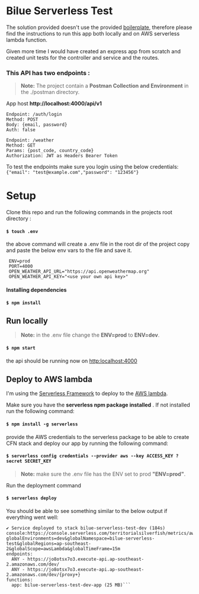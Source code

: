 # Bilue Serverless Test

The solution provided doesn't use the provided [boilerplate](https://github.com/Bilue/aws-serverless-test), therefore please find the instructions to run this app both locally and on AWS serverless lambda function.

Given more time I would have created an express app from scratch and created unit tests for the controller and service and the routes.

### This API has two endpoints :
> **Note:** The project contain a **Postman Collection and Environment** in the ./postman directory.

App host **http://localhost:4000/api/v1**
```
Endpoint: /auth/login
Method: POST
Body: {email, password}
Auth: false
``` 
```
Endpoint: /weather
Method: GET
Params: {post_code, country_code}
Authorization: JWT as Headers Bearer Token
``` 

To test the endpoints make sure you login using the below credentials:
```{"email": "test@example.com","password": "123456"}```

# Setup

Clone this repo and run the following commands in the projects root directory :
#### `$ touch .env`
the above command will create a .env file in the root dir of the project copy and paste the below env vars to the file and save it.
```
 ENV=prod 
 PORT=4000
 OPEN_WEATHER_API_URL="https://api.openweathermap.org"
 OPEN_WEATHER_API_KEY="<use your own api key>"
 ```

#### Installing dependencies 
#### `$ npm install`

## Run locally
> **Note:** in the .env file change the   **ENV=prod** to **ENV=dev**.
#### `$ npm start`
the api should be running now on [http:localhost:4000](http:localhost:4000)
## Deploy to AWS lambda

I'm using the  [Serverless Framework](https://www.serverless.com/) to  deploy to the [AWS lambda](https://docs.aws.amazon.com/lambda/latest/dg/welcome.html).

Make sure you have the **serverless npm package installed** .
If not installed run the following command:
#### `$ npm install -g serverless`
provide the AWS credentials to the serverless package to be able to create CFN stack and deploy our app by running the following command:

#### `$ serverless config credentials --provider aws --key ACCESS_KEY ?secret SECRET_KEY`
> **Note:** make sure the .env file has the ENV set to prod **"ENV=prod"**.

Run the deployment command
#### `$ serverless deploy`
You should be able to see something similar to the below output if everything went well: 
```
✔ Service deployed to stack bilue-serverless-test-dev (184s) 
console:https://console.serverless.com/territorialsilverfish/metrics/awsLambda?globalEnvironments=dev&globalNamespace=bilue-serverless-test&globalRegions=ap-southeast-2&globalScope=awsLambda&globalTimeFrame=15m
endpoints:
  ANY - https://jo8otsx7o3.execute-api.ap-southeast-2.amazonaws.com/dev/
  ANY - https://jo8otsx7o3.execute-api.ap-southeast-2.amazonaws.com/dev/{proxy+}
functions:
  app: bilue-serverless-test-dev-app (25 MB)```